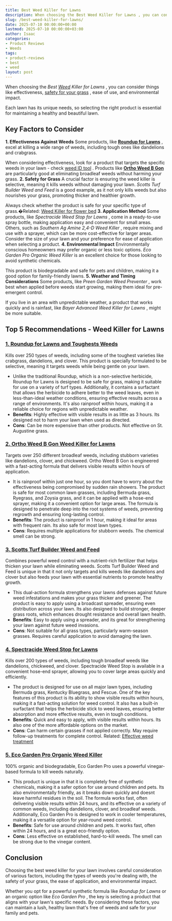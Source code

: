 ```yaml
---
title: Best Weed Killer for Lawns
description: When choosing the Best Weed Killer for Lawns , you can consider things like effectiveness, safety for your grass , ease of use, and environmental impact. Each...
slug: /best-weed-killer-for-lawns/
date: 2025-07-10 00:00:00+00:00
lastmod: 2025-07-10 00:00:00+03:00
author: Isaac
categories:
- Product Reviews
- Weeds
tags:
- product-reviews
- best
- weed
layout: post
---
```

When choosing the
*Best [Weed](https://pestpolicy.com/best-weed-killer-for-flower-beds/) Killer for Lawns*
, you can consider things like effectiveness,
[safety for your grass](https://weeds.ces.ncsu.edu/wp-content/uploads/2016/06/CS053-Lecture-9-Nonselective-herbicides-handout-BW.pdf)
, ease of use, and environmental impact.

Each lawn has its unique needs, so selecting the right product is essential for maintaining a healthy and beautiful lawn.
## Key Factors to Consider
**1. Effectiveness Against Weeds**
Some products, like
[**Roundup for Lawns**](https://www.amazon.com/dp/B01JIRKFVE/?tag=p-policy-20)
, excel at killing a wide range of weeds, including tough ones like dandelions and crabgrass.

When considering effectiveness, look for a product that targets the specific weeds in your lawn - check
[weed ID tool](https://weedid.wisc.edu/weedid.php)
. Products like
[**Ortho Weed B Gon**](https://www.amazon.com/dp/B00FDWXV60/?tag=p-policy-20)
are particularly good at eliminating broadleaf weeds without harming your grass.
**2. Safety for Grass**
A crucial factor is ensuring the weed killer is selective, meaning it kills weeds without damaging your lawn.
*Scotts Turf Builder Weed and Feed*
is a good example, as it not only kills weeds but also nourishes your grass, promoting thicker and healthier growth.

Always check whether the product is safe for your specific type of grass.�Related:
[Weed Killer for flower bed](https://pestpolicy.com/[best](https://pestpolicy.com/best-chipmunk-repellents/)-weed-killers-for-flower-beds/)
**3. Application Method**
Some products, like
*Spectracide Weed Stop for Lawns*
, come in a ready-to-use spray bottle, making application easy and convenient for small areas. Others, such as
*Southern Ag Amine 2,4-D Weed Killer*
, require mixing and use with a sprayer, which can be more cost-effective for larger areas. Consider the size of your lawn and your preference for ease of application when selecting a product.
**4. Environmental Impact**
Environmentally conscious homeowners may prefer organic or less toxic options.
*Eco Garden Pro Organic Weed Killer*
is an excellent choice for those looking to avoid synthetic chemicals.

This product is biodegradable and safe for pets and children, making it a good option for family-friendly lawns.
**5. Weather and Timing Considerations**
Some products, like
*Preen Garden Weed Preventer*
, work best when applied before weeds start growing, making them ideal for pre-emergent control.

If you live in an area with unpredictable weather, a product that works quickly and is rainfast, like
*Bayer Advanced Weed Killer for Lawns*
, might be more suitable.
## Top 5 Recommendations - Weed Killer for Lawns
### [**1. Roundup for Lawns and Toughests Weeds**](https://www.amazon.com/dp/B01JIRKFVE/?tag=p-policy-20)
Kills over 250 types of weeds, including some of the toughest varieties like crabgrass, dandelions, and clover. This product is specially formulated to be selective, meaning it targets weeds while being gentle on your lawn.
- Unlike the traditional Roundup, which is a non-selective herbicide, Roundup for Lawns is designed to be safe for grass, making it suitable for use on a variety of turf types.
Additionally, it contains a surfactant that allows the herbicide to adhere better to the weed leaves, even in less-than-ideal weather conditions, ensuring effective results across a range of environments. It's also rainproof within hours, making it a reliable choice for regions with unpredictable weather.
- **Benefits**: Highly effective with visible results in as little as 3 hours. Its designed not to harm your lawn when used as directed.
- **Cons**: Can be more expensive than other products. Not effective on St. Augustine grass.
### [**2. Ortho Weed B Gon Weed Killer for Lawns**](https://www.amazon.com/dp/B00FDWXV60/?tag=p-policy-20)
Targets over 250 different broadleaf weeds, including stubborn varieties like dandelions, clover, and chickweed. Ortho Weed B Gon is engineered with a fast-acting formula that delivers visible results within hours of application.
- It is rainproof within just one hour, so you dont have to worry about the effectiveness being compromised by sudden rain showers.
The product is safe for most common lawn grasses, including Bermuda grass, Ryegrass, and Zoysia grass, and it can be applied with a hose-end sprayer, making it a convenient option for large areas. The formula is designed to penetrate deep into the root systems of weeds, preventing regrowth and ensuring long-lasting control.
- **Benefits**: The product is rainproof in 1 hour, making it ideal for areas with frequent rain. Its also safe for most lawn types.
- **Cons**: Requires multiple applications for stubborn weeds. The chemical smell can be strong.
### [**3. Scotts Turf Builder Weed and Feed**](https://www.amazon.com/dp/B00ARKS3XO/?tag=p-policy-20)
Combines powerful weed control with a nutrient-rich fertilizer that helps thicken your lawn while eliminating weeds. Scotts Turf Builder Weed and Feed is unique in that it not only targets and kills weeds like dandelions and clover but also feeds your lawn with essential nutrients to promote healthy growth.
- This dual-action formula strengthens your lawns defenses against future weed infestations and makes your grass thicker and greener.
The product is easy to apply using a broadcast spreader, ensuring even distribution across your lawn. Its also designed to build stronger, deeper grass roots, which enhances drought resistance and overall lawn health.
- **Benefits**: Easy to apply using a spreader, and its great for strengthening your lawn against future weed invasions.
- **Cons**: Not suitable for all grass types, particularly warm-season grasses. Requires careful application to avoid damaging the lawn.
### [**4. Spectracide Weed Stop for Lawns**](https://www.amazon.com/dp/B07K78HDDS/?tag=p-policy-20)
Kills over 200 types of weeds, including tough broadleaf weeds like dandelions, chickweed, and clover. Spectracide Weed Stop is available in a convenient hose-end sprayer, allowing you to cover large areas quickly and efficiently.
- The product is designed for use on all major lawn types, including Bermuda grass, Kentucky Bluegrass, and Fescue.
One of the key features of this product is its ability to show visible results within hours, making it a fast-acting solution for weed control. It also has a built-in surfactant that helps the herbicide stick to weed leaves, ensuring better absorption and more effective results, even in tough conditions.
- **Benefits**: Quick and easy to apply, with visible results within hours. Its also one of the more affordable options on the market.
- **Cons**: Can harm certain grasses if not applied correctly. May require follow-up treatments for complete control.
Related:
[Effective weed treatment](https://pestpolicy.com/soil-treatment-for-termites/)
### [**5. Eco Garden Pro Organic Weed Killer**](https://www.amazon.com/dp/B084BYSGK9/?tag=p-policy-20)
100% organic and biodegradable, Eco Garden Pro uses a powerful vinegar-based formula to kill weeds naturally.
- This product is unique in that it is completely free of synthetic chemicals, making it a safer option for use around children and pets. Its also environmentally friendly, as it breaks down quickly and doesnt leave harmful residues in the soil.
The formula works fast, often delivering visible results within 24 hours, and its effective on a variety of common weeds, including dandelions, clover, and broadleaf weeds. Additionally, Eco Garden Pro is designed to work in cooler temperatures, making it a versatile option for year-round weed control.
- **Benefits**: Safe for use around children and pets. It works fast, often within 24 hours, and is a great eco-friendly option.
- **Cons**: Less effective on established, hard-to-kill weeds. The smell can be strong due to the vinegar content.
## Conclusion
Choosing the best weed killer for your lawn involves careful consideration of various factors, including the types of weeds you're dealing with, the safety of your grass, the ease of application, and environmental impact.

Whether you opt for a powerful synthetic formula like
*Roundup for Lawns*
or an organic option like
*Eco Garden Pro*
, the key is selecting a product that aligns with your lawn's specific needs. By considering these factors, you can maintain a lush, healthy lawn that's free of weeds and safe for your family and pets.